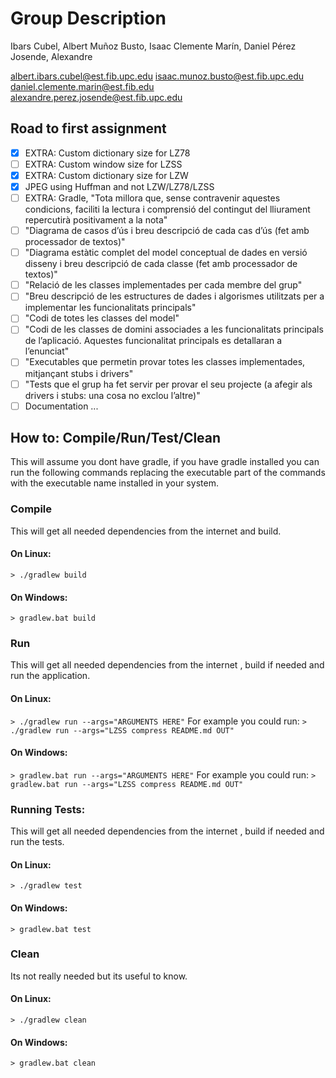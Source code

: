 # Group Description
Ibars Cubel, Albert
Muñoz Busto, Isaac
Clemente Marín, Daniel
Pérez Josende, Alexandre

albert.ibars.cubel@est.fib.upc.edu
isaac.munoz.busto@est.fib.upc.edu
daniel.clemente.marin@est.fib.edu
alexandre.perez.josende@est.fib.upc.edu

## Road to first assignment
- [x] EXTRA: Custom dictionary size for LZ78
- [ ] EXTRA: Custom window size for LZSS
- [x] EXTRA: Custom dictionary size for LZW
- [x] JPEG using Huffman and not LZW/LZ78/LZSS
- [ ] EXTRA: Gradle, "Tota millora que, sense contravenir aquestes condicions, faciliti la lectura i comprensió del contingut del lliurament repercutirà positivament a la nota"
- [ ] "Diagrama de casos d’ús i breu descripció de cada cas d’ús (fet amb processador de textos)"
- [ ] "Diagrama estàtic complet del model conceptual de dades en versió disseny i breu descripció de cada classe (fet amb processador de textos)"
- [ ] "Relació de les classes implementades per cada membre del grup"
- [ ] "Breu descripció de les estructures de dades i algorismes utilitzats per a implementar les funcionalitats principals"
- [ ] "Codi de totes les classes del model"
- [ ] "Codi de les classes de domini associades a les funcionalitats principals de l’aplicació. Aquestes funcionalitat principals es detallaran a l’enunciat"
- [ ] "Executables que permetin provar totes les classes implementades, mitjançant stubs i drivers"
- [ ] "Tests que el grup ha fet servir per provar el seu projecte (a afegir als drivers i stubs: una cosa no exclou l’altre)"
- [ ] Documentation
...

## How to: Compile/Run/Test/Clean
This will assume you dont have gradle, if you have gradle installed you can run the following commands replacing the executable part of the commands with the executable name installed in your system.

### Compile
This will get all needed dependencies from the internet and build.
#### On Linux:
`> ./gradlew build`
#### On Windows:
`> gradlew.bat build`

### Run
This will get all needed dependencies from the internet , build if needed and run the application.
#### On Linux:
`> ./gradlew run --args="ARGUMENTS HERE"`
For example you could run:
`> ./gradlew run --args="LZSS compress README.md OUT"`
#### On Windows:
`> gradlew.bat run --args="ARGUMENTS HERE"`
For example you could run:
`> gradlew.bat run --args="LZSS compress README.md OUT"`

### Running Tests:
This will get all needed dependencies from the internet , build if needed and run the tests.
#### On Linux:
`> ./gradlew test`
#### On Windows:
`> gradlew.bat test`

### Clean
Its not really needed but its useful to know.
#### On Linux:
`> ./gradlew clean`
#### On Windows:
`> gradlew.bat clean`
